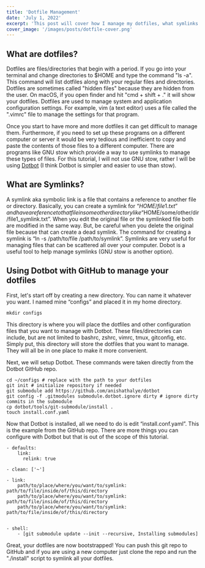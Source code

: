 ```yaml
---
title: 'Dotfile Management'
date: 'July 1, 2022'
excerpt: 'This post will cover how I manage my dotfiles, what symlinks are, and Dotbot.'
cover_image: '/images/posts/dotfile-cover.png'
---
```


## What are dotfiles?

Dotfiles are files/directories that begin with a period. If you go into your terminal and change directories to $HOME and type the
command "ls -a". This command will list dotfiles along with your regular files and directories. Dotfiles are sometimes called "hidden files"
because they are hidden from the user. On macOS, if you open finder and hit "cmd + shift + ." it will show your dotfiles. Dotfiles are used
to manage system and application configuration settings. For example, vim (a text editor) uses a file called the ".vimrc" file to manage the
settings for that program.

Once you start to have more and more dotfiles it can get difficult to manage them. Furthermore, if you need to set up these programs on a
different computer or server it would be very tedious and inefficient to copy and paste the contents of those files to a different
computer. There are programs like GNU stow which provide a way to use symlinks to manage these types of files. For this tutorial, I will not use
GNU stow, rather I will be using [Dotbot](https://github.com/anishathalye/dotbot) (I think Dotbot is simpler and easier to use than stow).

## What are Symlinks?
A symlink aka symbolic link is a file that contains a reference to another file or directory. Basically, you can create a symlink for
“$HOME/file1.txt” and have a reference to that file in some other directory like “$HOME/some/other/dir/file1_symlink.txt”. When you edit the
original file or the symlinked file both are modified in the same way. But, be careful when you delete the original file because that can
create a dead symlink. The command for creating a symlink is “ln -s /path/to/file /path/to/symlink”. Symlinks are very useful for managing
files that can be scattered all over your computer. Dobot is a useful tool to help manage symlinks (GNU stow is another option).

## Using Dotbot with GitHub to manage your dotfiles
First, let's start off by creating a new directory. You can name it whatever you want. I named mine “configs” and placed it in my home
directory.

```
mkdir configs
```

This directory is where you will place the dotfiles and other configuration files that you want to manage with Dotbot. These files/directories can include, but are not limited to bashrc, zshrc, vimrc, tmux, gitconfig, etc. Simply put, this directory will store the dotfiles that you want to manage. They will all be in one place to make it more convenient.

Next, we will setup Dotbot. These commands were taken directly from the Dotbot GitHub repo.

```
cd ~/configs # replace with the path to your dotfiles
git init # initialize repository if needed
git submodule add https://github.com/anishathalye/dotbot
git config -f .gitmodules submodule.dotbot.ignore dirty # ignore dirty commits in the submodule
cp dotbot/tools/git-submodule/install .
touch install.conf.yaml
```
Now that Dotbot is installed, all we need to do is edit “install.conf.yaml”. This is the example from the GitHub repo. There are more
things you can configure with Dotbot but that is out of the scope of this tutorial.

```
- defaults:
    link:
      relink: true

- clean: ['~']

- link:
    path/to/place/where/you/want/to/symlink: path/to/file/inside/of/this/directory
    path/to/place/where/you/want/to/symlink: path/to/file/inside/of/this/directory
    path/to/place/where/you/want/to/symlink: path/to/file/inside/of/this/directory


- shell:
    - [git submodule update --init --recursive, Installing submodules]
```

Great, your dotfiles are now bootstrapped! You can push this git repo to GitHub and if you are using a new computer just clone the repo
and run the "./install" script to symlink all your dotfiles.
